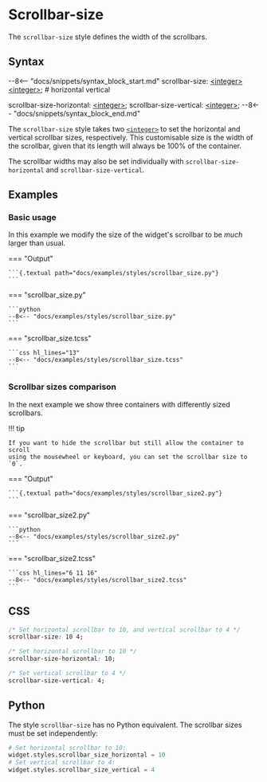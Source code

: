 # Scrollbar-size

The `scrollbar-size` style defines the width of the scrollbars.

## Syntax

--8<-- "docs/snippets/syntax_block_start.md"
scrollbar-size: <a href="../../css_types/integer">&lt;integer&gt;</a> <a href="../../css_types/integer">&lt;integer&gt;</a>;
              # horizontal vertical

scrollbar-size-horizontal: <a href="../../css_types/integer">&lt;integer&gt;</a>;
scrollbar-size-vertical: <a href="../../css_types/integer">&lt;integer&gt;</a>;
--8<-- "docs/snippets/syntax_block_end.md"

The `scrollbar-size` style takes two [`<integer>`](../css_types/integer.md) to set the horizontal and vertical scrollbar sizes, respectively.
This customisable size is the width of the scrollbar, given that its length will always be 100% of the container.

The scrollbar widths may also be set individually with `scrollbar-size-horizontal` and `scrollbar-size-vertical`.

## Examples

### Basic usage

In this example we modify the size of the widget's scrollbar to be _much_ larger than usual.

=== "Output"

    ```{.textual path="docs/examples/styles/scrollbar_size.py"}
    ```

=== "scrollbar_size.py"

    ```python
    --8<-- "docs/examples/styles/scrollbar_size.py"
    ```

=== "scrollbar_size.tcss"

    ```css hl_lines="13"
    --8<-- "docs/examples/styles/scrollbar_size.tcss"
    ```

### Scrollbar sizes comparison

In the next example we show three containers with differently sized scrollbars.

!!! tip

    If you want to hide the scrollbar but still allow the container to scroll
    using the mousewheel or keyboard, you can set the scrollbar size to `0`.

=== "Output"

    ```{.textual path="docs/examples/styles/scrollbar_size2.py"}
    ```

=== "scrollbar_size2.py"

    ```python
    --8<-- "docs/examples/styles/scrollbar_size2.py"
    ```

=== "scrollbar_size2.tcss"

    ```css hl_lines="6 11 16"
    --8<-- "docs/examples/styles/scrollbar_size2.tcss"
    ```

## CSS

```css
/* Set horizontal scrollbar to 10, and vertical scrollbar to 4 */
scrollbar-size: 10 4;

/* Set horizontal scrollbar to 10 */
scrollbar-size-horizontal: 10;

/* Set vertical scrollbar to 4 */
scrollbar-size-vertical: 4;
```

## Python

The style `scrollbar-size` has no Python equivalent.
The scrollbar sizes must be set independently:

```py
# Set horizontal scrollbar to 10:
widget.styles.scrollbar_size_horizontal = 10
# Set vertical scrollbar to 4:
widget.styles.scrollbar_size_vertical = 4
```
